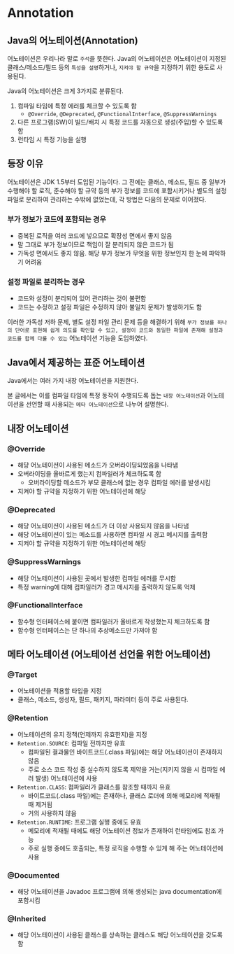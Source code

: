 # Annotation

## Java의 어노테이션(Annotation)

어노테이션은 우리나라 말로 `주석`을 뜻한다. Java의 어노테이션은 어노테이션이 지정된 클래스/메소드/필드 등의 `특성을 설명`하거나, `지켜야 할 규약`을 지정하기 위한 용도로 사용된다.

Java의 어노테이션은 크게 3가지로 분류된다.

1. 컴파일 타임에 특정 에러를 체크할 수 있도록 함
   * `@Override`, `@Deprecated`, `@FunctionalInterface`, `@SuppressWarnings`
2. 다른 프로그램(SW)이 빌드/배치 시 특정 코드를 자동으로 생성(주입)할 수 있도록 함
3. 런타임 시 특정 기능을 실행

## 등장 이유

어노테이션은 JDK 1.5부터 도입된 기능이다. 그 전에는 클래스, 메소드, 필드 중 일부가 수행해야 할 로직, 준수해야 할 규약 등의 부가 정보를 코드에 포함시키거나 별도의 설정 파일로 분리하여 관리하는 수밖에 없었는데, 각 방법은 다음의 문제로 이어졌다.

### 부가 정보가 코드에 포함되는 경우

* 중복된 로직을 여러 코드에 넣으므로 확장성 면에서 좋지 않음
* 말 그대로 부가 정보이므로 책임이 잘 분리되지 않은 코드가 됨
* 가독성 면에서도 좋지 않음. 해당 부가 정보가 무엇을 위한 정보인지 한 눈에 파악하기 어려움

### 설정 파일로 분리하는 경우

* 코드와 설정이 분리되어 있어 관리하는 것이 불편함
* 코드는 수정하고 설정 파일은 수정하지 않아 불일치 문제가 발생하기도 함

이러한 가독성 저하 문제, 별도 설정 파일 관리 문제 등을 해결하기 위해 `부가 정보를 하나의 단어로 표현해 쉽게 의도를 확인할 수 있고, 설정이 코드와 동일한 파일에 존재해 설정과 코드를 함께 다룰 수 있는` 어노테이션 기능을 도입하였다.

## Java에서 제공하는 표준 어노테이션

Java에서는 여러 가지 내장 어노테이션을 지원한다.

본 글에서는 이를 컴파일 타임에 특정 동작이 수행되도록 돕는 `내장 어노테이션`과 어노테이션을 선언할 때 사용되는 `메타 어노테이션`으로 나누어 설명한다.

## 내장 어노테이션

### @Override

* 해당 어노테이션이 사용된 메소드가 오버라이딩되었음을 나타냄
* 오버라이딩을 올바르게 했는지 컴파일러가 체크하도록 함
  * 오버라이딩할 메소드가 부모 클래스에 없는 경우 컴파일 에러를 발생시킴
* 지켜야 할 규약을 지정하기 위한 어노테이션에 해당

### @Deprecated

* 해당 어노테이션이 사용된 메소드가 더 이상 사용되지 않음을 나타냄
* 해당 어노테이션이 있는 메소드를 사용하면 컴파일 시 경고 메시지를 출력함
* 지켜야 할 규약을 지정하기 위한 어노테이션에 해당

### @SuppressWarnings

* 해당 어노테이션이 사용된 곳에서 발생한 컴파일 에러를 무시함
* 특정 warning에 대해 컴파일러가 경고 메시지를 출력하지 않도록 억제

### @FunctionalInterface

* 함수형 인터페이스에 붙이면 컴파일러가 올바르게 작성했는지 체크하도록 함
* 함수형 인터페이스는 단 하나의 추상메소드만 가져야 함

## 메타 어노테이션 (어노테이션 선언을 위한 어노테이션)

### @Target

* 어노테이션을 적용할 타입을 지정
* 클래스, 메소드, 생성자, 필드, 패키지, 파라미터 등이 주로 사용된다.

### @Retention

* 어노테이션의 유지 정책(언제까지 유효한지)을 지정
* `Retention.SOURCE`: 컴파일 전까지만 유효
  * 컴파일된 결과물인 바이트코드(.class 파일)에는 해당 어노테이션이 존재하지 않음
  * 주로 소스 코드 작성 중 실수하지 않도록 제약을 거는(지키지 않을 시 컴파일 에러 발생) 어노테이션에 사용
* `Retention.CLASS`: 컴파일러가 클래스를 참조할 때까지 유효
  * 바이트코드(.class 파일)에는 존재하나, 클래스 로더에 의해 메모리에 적재될 때 제거됨
  * 거의 사용하지 않음
* `Retention.RUNTIME`: 프로그램 실행 중에도 유효
  * 메모리에 적재될 때에도 해당 어노테이션 정보가 존재하여 런타임에도 참조 가능
  * 주로 실행 중에도 호출되는, 특정 로직을 수행할 수 있게 해 주는 어노테이션에 사용

### @Documented

* 해당 어노테이션을 Javadoc 프로그램에 의해 생성되는 java documentation에 포함시킴

### @Inherited

* 해당 어노테이션이 사용된 클래스를 상속하는 클래스도 해당 어노테이션을 갖도록 함
